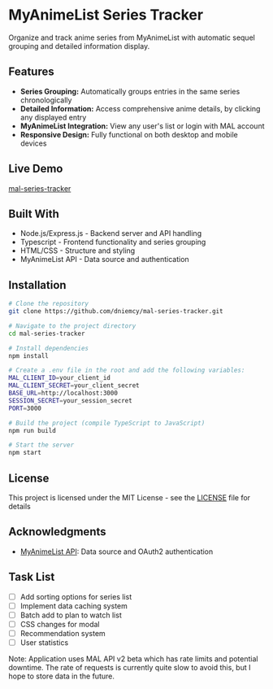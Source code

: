 # MyAnimeList Series Tracker
Organize and track anime series from MyAnimeList with automatic sequel grouping and detailed information display.

## Features
* **Series Grouping:** Automatically groups entries in the same series chronologically
* **Detailed Information:** Access comprehensive anime details, by clicking any displayed entry
* **MyAnimeList Integration:** View any user's list or login with MAL account
* **Responsive Design:** Fully functional on both desktop and mobile devices

## Live Demo
[mal-series-tracker](https://mal-series-tracker.onrender.com/)

## Built With
- Node.js/Express.js - Backend server and API handling
- Typescript - Frontend functionality and series grouping
- HTML/CSS - Structure and styling
- MyAnimeList API - Data source and authentication

## Installation
```bash
# Clone the repository
git clone https://github.com/dniemcy/mal-series-tracker.git

# Navigate to the project directory
cd mal-series-tracker

# Install dependencies
npm install

# Create a .env file in the root and add the following variables:
MAL_CLIENT_ID=your_client_id
MAL_CLIENT_SECRET=your_client_secret
BASE_URL=http://localhost:3000
SESSION_SECRET=your_session_secret
PORT=3000

# Build the project (compile TypeScript to JavaScript)
npm run build

# Start the server
npm start
```

## License
This project is licensed under the MIT License - see the [LICENSE](LICENSE) file for details

## Acknowledgments
* [MyAnimeList API](https://myanimelist.net/apiconfig/references/api/v2): Data source and OAuth2 authentication

## Task List
- [ ] Add sorting options for series list
- [ ] Implement data caching system
- [ ] Batch add to plan to watch list
- [ ] CSS changes for modal
- [ ] Recommendation system
- [ ] User statistics

Note: Application uses MAL API v2 beta which has rate limits and potential downtime. The rate of requests is currently quite slow to avoid this, but I hope to store data in the future.
